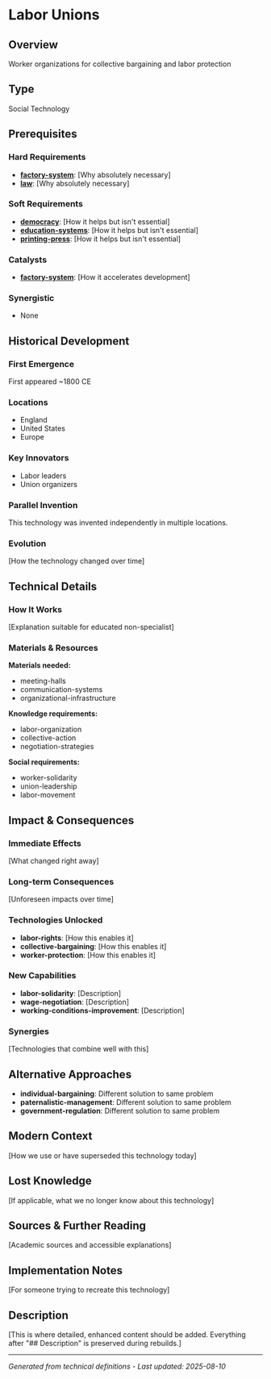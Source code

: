 # Labor Unions

## Overview
Worker organizations for collective bargaining and labor protection

## Type
Social Technology

## Prerequisites

### Hard Requirements
- **[factory-system](../factory-system/README.md)**: [Why absolutely necessary]
- **[law](../law/README.md)**: [Why absolutely necessary]

### Soft Requirements
- **[democracy](../democracy/README.md)**: [How it helps but isn't essential]
- **[education-systems](../education-systems/README.md)**: [How it helps but isn't essential]
- **[printing-press](../printing-press/README.md)**: [How it helps but isn't essential]

### Catalysts
- **[factory-system](../factory-system/README.md)**: [How it accelerates development]

### Synergistic
- None

## Historical Development

### First Emergence
First appeared ~1800 CE

### Locations
- England
- United States
- Europe

### Key Innovators
- Labor leaders
- Union organizers

### Parallel Invention
This technology was invented independently in multiple locations.

### Evolution
[How the technology changed over time]

## Technical Details

### How It Works
[Explanation suitable for educated non-specialist]

### Materials & Resources
**Materials needed:**
- meeting-halls
- communication-systems
- organizational-infrastructure


**Knowledge requirements:**
- labor-organization
- collective-action
- negotiation-strategies


**Social requirements:**
- worker-solidarity
- union-leadership
- labor-movement

## Impact & Consequences

### Immediate Effects
[What changed right away]

### Long-term Consequences
[Unforeseen impacts over time]

### Technologies Unlocked
- **labor-rights**: [How this enables it]
- **collective-bargaining**: [How this enables it]
- **worker-protection**: [How this enables it]

### New Capabilities
- **labor-solidarity**: [Description]
- **wage-negotiation**: [Description]
- **working-conditions-improvement**: [Description]

### Synergies
[Technologies that combine well with this]

## Alternative Approaches
- **individual-bargaining**: Different solution to same problem
- **paternalistic-management**: Different solution to same problem
- **government-regulation**: Different solution to same problem

## Modern Context
[How we use or have superseded this technology today]

## Lost Knowledge
[If applicable, what we no longer know about this technology]

## Sources & Further Reading
[Academic sources and accessible explanations]

## Implementation Notes
[For someone trying to recreate this technology]

## Description







[This is where detailed, enhanced content should be added. Everything after "## Description" is preserved during rebuilds.]

---
*Generated from technical definitions - Last updated: 2025-08-10*
